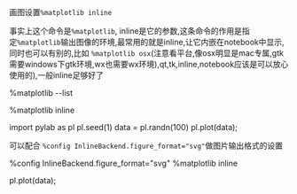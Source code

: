 画图设置`%matplotlib inline`

事实上这个命令是`%matplotlib`, inline是它的参数,这条命令的作用是指定`%matplotlib`输出图像的环境,最常用的就是inline,让它内嵌在notebook中显示,同时也可以有别的,比如 `%matplotlib osx`(注意看平台,像osx明显是mac专属,gtk需要windows下gtk环境,wx也需要wx环境),qt,tk,inline,notebook应该是可以放心使用的),一般inline足够好了

%matplotlib --list

%matplotlib inline

import pylab as pl
pl.seed(1)
data = pl.randn(100)
pl.plot(data);


可以配合 `%config InlineBackend.figure_format="svg"`做图片输出格式的设置

%config InlineBackend.figure_format="svg"
%matplotlib inline

pl.plot(data);